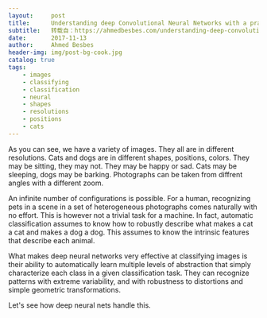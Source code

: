 ```yaml
---
layout:     post
title:      Understanding deep Convolutional Neural Networks with a practical use-case in Tensorflow and Keras
subtitle:   转载自：https://ahmedbesbes.com/understanding-deep-convolutional-neural-networks-with-a-practical-use-case-in-tensorflow-and-keras.html
date:       2017-11-13
author:     Ahmed Besbes
header-img: img/post-bg-cook.jpg
catalog: true
tags:
    - images
    - classifying
    - classification
    - neural
    - shapes
    - resolutions
    - positions
    - cats
---
```


As you can see, we have a variety of images. They all are in different resolutions. Cats and dogs are in different shapes, positions, colors. They may be sitting, they may not. They may be happy or sad. Cats may be sleeping, dogs may be barking. Photographs can be taken from diffrent angles with a different zoom.

An infinite number of configurations is possible. For a human, recognizing pets in a scene in a set of heterogeneous photographs comes naturally with no effort. This is however not a trivial task for a machine.
In fact, automatic classification assumes to know how to robustly describe what makes a cat a cat and makes a dog a dog. This assumes to know the intrinsic features that describe each animal.

What makes deep neural networks very effective at classifying images is their ability to automatically learn multiple levels of abstraction that simply characterize each class in a given classification task. They can recognize patterns with extreme variability, and with robustness to distortions and simple geometric transformations.

Let's see how deep neural nets handle this.
